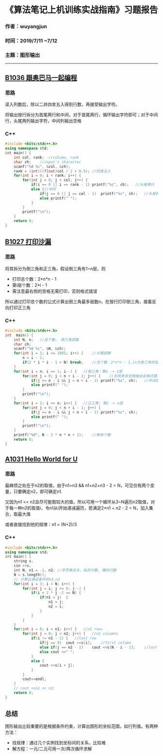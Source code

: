 # 《算法笔记上机训练实战指南》习题报告

### 作者：wuyangjun

### 时间：2019/7/11 ~7/12

### 主题：图形输出

----



## [B1036 跟奥巴马一起编程](<https://pintia.cn/problem-sets/994805260223102976/problems/994805285812551680>)

### 思路

读入列数后，除以二并四舍五入得到行数，再接受输出字符。

将输出按行拆分为首尾两行和中间，对于首尾两行，循环输出字符即可；对于中间行，头尾两列输出字符，中间列输出空格

### C++

```C++
#include <bits/stdc++.h>
using namespace std;
int main() {
    int col, rank;  //column, rank
    char ch;    //input's character
    scanf("%d %c", &col, &ch);
    rank = (int)((float)col / 2 + 0.5); //四舍五入
    for(int i = 0; i < rank; i++) {
        for(int j = 0; j < col; j++) {
            if(i == 0 || i == rank - 1) printf("%c", ch);   //头尾两行
            else {//中间
                if(j == 0 || j == col - 1)  printf("%c", ch);   //头尾两列
                else printf(" ");
            }
        }
        printf("\n");
    }
    return 0;
}
```



## [B1027 打印沙漏](<https://pintia.cn/problem-sets/994805260223102976/problems/994805294251491328>)

### 思路

将其拆分为倒三角和正三角，假设倒三角有1~n层，则

+ 打印总个数：2\*n\*n - 1
+ 第i层个数：2*i - 1
+ 需注意最右侧的空格无需打印，否则格式错误

所以通过打印总个数的公式计算出倒三角最多层数n，在按行打印倒三角，接着反向打印正三角

### C++

```c++
#include <bits/stdc++.h>
int  main() {
    int N, n;   //总个数， 倒三角层数
    char ch;
    scanf("%d %c", &N, &ch);
    for(int i = 1; i <= 1001; i++) {    //计算层数
        n = i - 1;
        if(2 * i * i - 1 > N) break;    //总个数：2*n*n - 1,(n为倒三角的层数)
    }
    for(int i = n; i >= 1; i--) {   //倒三角：第n -> 1层
        for(int j = 0; j < n + i - 1; j++) {    //右侧多余空格输出会格式错误
            if(j >= n - i && j < n + i - 1) printf("%c", ch);   //中间部分
            else printf(" ");
        }
        printf("\n");
    }
    for(int i = 2; i <= n; i++) {   //正三角: 第2 -> n层
        for(int j = 0; j < n + i - 1; j++) {
            if(j >= n - i && j < n + i - 1) printf("%c", ch);
            else printf(" ");
        }
        printf("\n");
    }
    printf("%d", N - 2 * n * n + 1);    //剩余个数
    return 0;
}
```



## [A1031 Hello World for U](<https://pintia.cn/problem-sets/994805342720868352/problems/994805462535356416>)

### 思路

最麻烦之处在于n2的取值，由于n1=n3 && n1+n2+n3 - 2 = N，可见仅有两个变量，只要确定n2，即可确定n1.

又因为n1 <= n2且尽可能取较大的值，所以可用一个循环从3~N遍历n2取值，对于每一种n2的取值i，令n1从i开始递减遍历，若满足2*n1 + n2 - 2 = N，加入集合，取最大值

或者直接找到他的规律：n1 = (N+2)/3

### C++

```c++
#include <bits/stdc++.h>
using namespace std;
int main() {
    string s;
    cin >>s;
    int N, n1 = -1, n2; //字符串总长，纵向行数, 横向行数
    N = s.length();
    // 计算出满足条件的n1,n2
    for(int i = 3; i < N; i++) {
        for(int j = i; j >= 0; j--) {
            if(i + 2 * j -2 == N) {
                if(n1 < j)  {
                    n1 = j;
                    n2 = i;
                }
            }
        }
    }
    for(int i = 0; i < n1; i++) {   //n1 rows
        for(int j = 0; j < n2; j++) {   //n2 columns
            if(i != n1 - 1) {   //last row
                if(j == 0)  cout <<s[i];    //first column
                else if(j == n2 - 1)    cout <<s[N - i - 1];    //last column
                else cout <<" ";
            }
            else {
                cout <<s[i + j];
            }
        }
        cout<<endl;
    }
    // cout <<n1 << n2;
    return 0;
}
```

## 总结

图形输出比较重要的是根据条件约束，计算出图形的坐标范围，如行列值。有两种方法：

+ 找规律：通过几个实例找到坐标间的关系，比较难
+ 解方程：一元/二元可用一次/两次循环求解